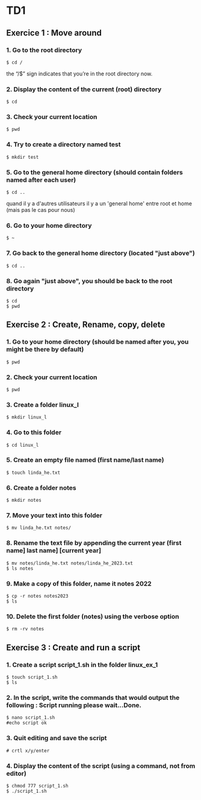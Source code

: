 # TD1
## Exercice 1 : Move around

### 1. Go to the root directory
```
$ cd /
```
the “/$” sign indicates that you’re in the root directory now.

### 2. Display the content of the current (root) directory
```
$ cd
```
### 3. Check your current location
```
$ pwd
```
### 4. Try to create a directory named test
```
$ mkdir test
```
### 5. Go to the general home directory (should contain folders named after each user)
```
$ cd ..
```
quand il y a d'autres utilisateurs il y a un 'general home' entre root et home (mais pas le cas pour nous)
### 6. Go to your home directory
```
$ ~
```
### 7. Go back to the general home directory (located "just above")
```
$ cd ..
```
### 8. Go again "just above", you should be back to the root directory
```
$ cd 
$ pwd
```

## Exercise 2 : Create, Rename, copy, delete

### 1. Go to your home directory (should be named after you, you might be there by default)
```
$ pwd
```

### 2. Check your current location
```
$ pwd
```

### 3. Create a folder linux_l
```
$ mkdir linux_l
```

### 4. Go to this folder
```
$ cd linux_l
```

### 5. Create an empty file named (first name/last name)
```
$ touch linda_he.txt
```

### 6. Create a folder notes
```
$ mkdir notes
```

### 7. Move your text into this folder
```
$ mv linda_he.txt notes/
```

### 8. Rename the text file by appending the current year (first name] last name] [current year]
```
$ mv notes/linda_he.txt notes/linda_he_2023.txt
$ ls notes
```

### 9. Make a copy of this folder, name it notes 2022
```
$ cp -r notes notes2023
$ ls
```

### 10. Delete the first folder (notes) using the verbose option
```
$ rm -rv notes
```

##  Exercise 3 : Create and run a script

### 1. Create a script script_1.sh in the folder linux_ex_1
```
$ touch script_1.sh
$ ls
```

### 2. In the script, write the commands that would output the following : Script running please wait...Done.
```
$ nano script_1.sh
#echo script ok
```

### 3. Quit editing and save the script
```
# crtl x/y/enter
```

### 4. Display the content of the script (using a command, not from editor)
```
$ chmod 777 script_1.sh
$ ./script_1.sh
```








